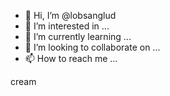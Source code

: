 - 👋 Hi, I’m @lobsanglud
- 👀 I’m interested in ...
- 🌱 I’m currently learning ...
- 💞️ I’m looking to collaborate on ...
- 📫 How to reach me ...

<!---
lobsanglud/lobsanglud is a ✨ special ✨ repository because its `README.md` (this file) appears on your GitHub profile.
You can click the Preview link to take a look at your changes.
--->
cream
